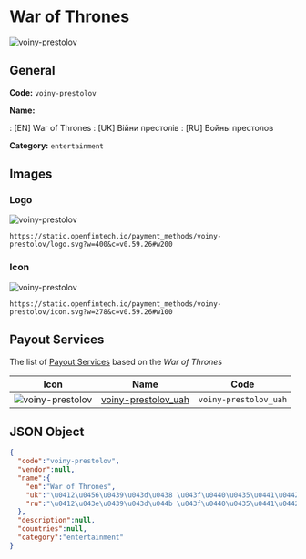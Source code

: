 
# War of Thrones 
![voiny-prestolov](https://static.openfintech.io/payment_methods/voiny-prestolov/logo.svg?w=400&c=v0.59.26#w200)  

## General 
**Code:** `voiny-prestolov` 
 
**Name:** 
 
:	[EN] War of Thrones 
:	[UK] Війни престолів 
:	[RU] Войны престолов 
 
**Category:** `entertainment` 
 

## Images 

### Logo 
![voiny-prestolov](https://static.openfintech.io/payment_methods/voiny-prestolov/logo.svg?w=400&c=v0.59.26#w200)  

```
https://static.openfintech.io/payment_methods/voiny-prestolov/logo.svg?w=400&c=v0.59.26#w200
```  

### Icon 
![voiny-prestolov](https://static.openfintech.io/payment_methods/voiny-prestolov/icon.svg?w=278&c=v0.59.26#w100)  

```
https://static.openfintech.io/payment_methods/voiny-prestolov/icon.svg?w=278&c=v0.59.26#w100
```  

## Payout Services 
 
The list of [Payout Services](/payout-services/) based on the _War of Thrones_ 

|Icon|Name|Code| 
|:---:|:---:|:---:| 
|![voiny-prestolov](https://static.openfintech.io/payout_methods/voiny-prestolov/icon.png?w=278&c=v0.59.26#w40) |[voiny-prestolov_uah](/payout-services/voiny-prestolov_uah/)|`voiny-prestolov_uah`| 
 

## JSON Object 

```json
{
  "code":"voiny-prestolov",
  "vendor":null,
  "name":{
    "en":"War of Thrones",
    "uk":"\u0412\u0456\u0439\u043d\u0438 \u043f\u0440\u0435\u0441\u0442\u043e\u043b\u0456\u0432",
    "ru":"\u0412\u043e\u0439\u043d\u044b \u043f\u0440\u0435\u0441\u0442\u043e\u043b\u043e\u0432"
  },
  "description":null,
  "countries":null,
  "category":"entertainment"
}
```  
